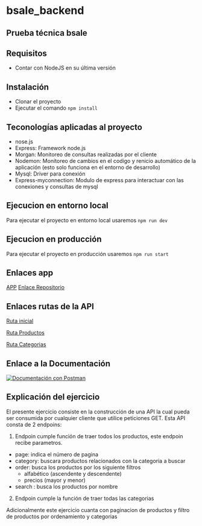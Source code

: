 # bsale_backend
## Prueba técnica bsale
## Requisitos
- Contar con NodeJS en su última versión
## Instalación
- Clonar el proyecto
- Ejecutar el comando `npm install`
## Teconologías aplicadas al proyecto
- nose.js
- Express: Framework node.js
- Morgan: Monitoreo de consultas realizadas por el cliente
- Nodemon: Monitoreo de cambios en el codigo y renicio automático de la aplicación (esto solo funciona en el entorno de desarrollo)
- Mysql: Driver para conexión
- Express-myconnection: Modulo de express para interactuar con las conexiones y consultas de mysql

## Ejecucion en entorno local
Para ejecutar el proyecto en entorno local usaremos `npm run dev`
## Ejecucion en producción
Para ejecutar el proyecto en producción usaremos `npm run start`
## Enlaces app
[APP](https://frontend-bsale-julius.netlify.app/)
[Enlace Repositorio](https://github.com/JuliusVT/bsale_frontend)
## Enlaces rutas de la API
[Ruta inicial](https://backend-bsale-julius.herokuapp.com/)

[Ruta Productos](https://backend-bsale-julius.herokuapp.com/api/products)

[Ruta Categorias](https://backend-bsale-julius.herokuapp.com/api/categories)

## Enlace a la Documentación
[![Documentación con Postman](https://run.pstmn.io/button.svg)](https://app.getpostman.com/run-collection/7433309-d11f335f-436d-4b61-9f21-fceb8d5c2564?action=collection%2Ffork&collection-url=entityId%3D7433309-d11f335f-436d-4b61-9f21-fceb8d5c2564%26entityType%3Dcollection%26workspaceId%3Dad04b560-c6b3-4329-9c7a-799b280471c3)

## Explicación del ejercicio
El presente ejercicio consiste en la construcción de una API la cual pueda ser consumida por cualquier cliente que utilice peticiones GET.
Esta API consta de 2 endpoins:

1. Endpoin cumple función de traer todos los productos, este endpoin recibe parametros.
  - page: indica el número de pagina
  - category: buscara productos relacionados con la categoria a buscar
  - order: busca los productos por los siguiente filtros
    - alfabético (ascendente y descendente)
    - precios (mayor y menor)
  - search : busca los productos por nombre
2. Endpoin cumple la función de traer todas las categorias

Adicionalmente este ejercicio cuanta con paginacion de productos y filtro de productos por ordenamiento y categorias